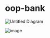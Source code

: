 # oop-bank

![Untitled Diagram](https://github.com/user-attachments/assets/1dd50c02-e41d-4c07-9ae0-8544b21caec7)

![image](https://github.com/user-attachments/assets/6f92e6fe-1e6c-4c69-a2c0-6837b4d706bf)





